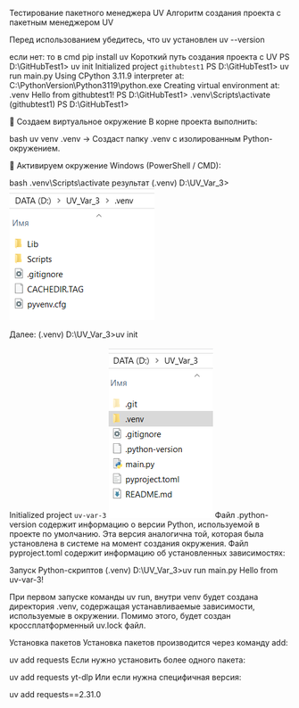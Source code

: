 Тестирование пакетного менеджера UV
Алгоритм создания проекта с пакетным менеджером UV

Перед использованием убедитесь, что uv установлен
uv --version

если нет: то в cmd
pip install uv
Короткий путь создания проекта с UV
PS D:\GitHubTest1> uv init
Initialized project `githubtest1`
PS D:\GitHubTest1> uv run main.py
Using CPython 3.11.9 interpreter at: C:\PythonVersion\Python3119\python.exe
Creating virtual environment at: .venv
Hello from githubtest1!
PS D:\GitHubTest1> .venv\Scripts\activate
(githubtest1) PS D:\GitHubTest1>

🔹 Создаем виртуальное окружение
В корне проекта выполнить:

bash
uv venv .venv
→ Создаст папку .venv с изолированным Python-окружением.

🔹 Активируем окружение
Windows (PowerShell / CMD):

bash
.venv\Scripts\activate
результат
(.venv) D:\UV_Var_3>
![Результат создания venv](image.png)

Далее:
(.venv) D:\UV_Var_3>uv init

Initialized project `uv-var-3`
![Результат инициализации uv](image-1.png)
Файл .python-version содержит информацию о версии Python, используемой в проекте по умолчанию. Эта версия аналогична той, которая была установлена в системе на момент создания окружения. Файл pyproject.toml содержит информацию об установленных зависимостях:

Запуск Python-скриптов
(.venv) D:\UV_Var_3>uv run main.py
Hello from uv-var-3!

При первом запуске команды uv run, внутри venv будет создана директория .venv, содержащая устанавливаемые зависимости, используемые в окружении. Помимо этого, будет создан кроссплатформенный uv.lock файл.

Установка пакетов
Установка пакетов производится через команду add:

uv add requests
Если нужно установить более одного пакета:

uv add requests yt-dlp
Или если нужна специфичная версия:

uv add requests==2.31.0
